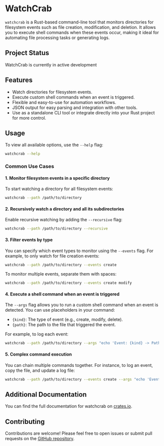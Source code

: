 # WatchCrab

`watchcrab` is a Rust-based command-line tool that monitors directories for filesystem events such as file creation, modification, and deletion. It allows you to execute shell commands when these events occur, making it ideal for automating file processing tasks or generating logs.

## Project Status

WatchCrab is currently in active development

## Features

- Watch directories for filesystem events.
- Execute custom shell commands when an event is triggered.
- Flexible and easy-to-use for automation workflows.
- JSON output for easy parsing and integration with other tools.
- Use as a standalone CLI tool or integrate directly into your Rust project for more control.

## Usage

To view all available options, use the `--help` flag:

```bash
watchcrab --help
```

### Common Use Cases

#### 1. Monitor filesystem events in a specific directory

To start watching a directory for all filesystem events:

```bash
watchcrab --path /path/to/directory
```

#### 2. Recursively watch a directory and all its subdirectories

Enable recursive watching by adding the `--recursive` flag:

```bash
watchcrab --path /path/to/directory --recursive
```

#### 3. Filter events by type

You can specify which event types to monitor using the `--events` flag. For example, to only watch for file creation events:

```bash
watchcrab --path /path/to/directory --events create
```

To monitor multiple events, separate them with spaces:

```bash
watchcrab --path /path/to/directory --events create modify
```

#### 4. Execute a shell command when an event is triggered

The `--args` flag allows you to run a custom shell command when an event is detected. You can use placeholders in your command:

- `{kind}`: The type of event (e.g., create, modify, delete).
- `{path}`: The path to the file that triggered the event.

For example, to log each event:

```bash
watchcrab --path /path/to/directory --args "echo 'Event: {kind} -> Path: {path}'"
```

#### 5. Complex command execution

You can chain multiple commands together. For instance, to log an event, copy the file, and update a log file:

```bash
watchcrab --path /path/to/directory --events create --args "echo 'Event: {kind} -> Path: {path}' && cp -r {path} ./backup && echo 'log {kind} -> {path}' >> ./log.log"
```

## Additional Documentation

You can find the full documentation for watchcrab on [crates.io](https://crates.io/crates/watchcrab).

## Contributing

Contributions are welcome! Please feel free to open issues or submit pull requests on the [GitHub repository](https://github.com/IsWladi/WatchCrab).

